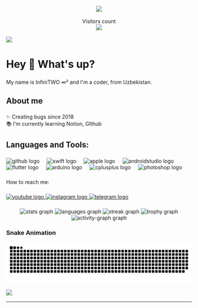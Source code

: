 
<p align="center">
  <img src="https://capsule-render.vercel.app/api?type=waving&color=gradient&height=300&section=header&text=Assalomu%Alaykum!&fontSize=70&animation=twinkling"/>
</p>

<div align="center">
  Visitors count<br>
  <img src="https://profile-counter.glitch.me/infinitwo/count.svg?"  />
</div>

![](https://leetcard.jacoblin.cool/kmjp?ext=heatmap)

###

<h1 align="left">Hey 👋 What's up?</h1>

###

<p align="left">My name is InfiniTWO ∞² and I'm a coder, from Uzbekistan.</p>

###

<h2 align="left">About me</h2>

###

<p align="left">✨ Creating bugs since 2018<br>📚 I'm currently learning Notion, GIthub</p>

###

<h2 align="left">Languages and Tools:</h2>

###

<div align="left">
  <img src="https://cdn.jsdelivr.net/gh/devicons/devicon/icons/github/github-original.svg" height="40" alt="github logo"  />
  <img width="12" />
  <img src="https://cdn.jsdelivr.net/gh/devicons/devicon/icons/swift/swift-original.svg" height="40" alt="swift logo"  />
  <img width="12" />
  <img src="https://cdn.jsdelivr.net/gh/devicons/devicon/icons/apple/apple-original.svg" height="40" alt="apple logo"  />
  <img width="12" />
  <img src="https://cdn.jsdelivr.net/gh/devicons/devicon/icons/androidstudio/androidstudio-original.svg" height="40" alt="androidstudio logo"  />
  <img width="12" />
  <img src="https://cdn.jsdelivr.net/gh/devicons/devicon/icons/flutter/flutter-original.svg" height="40" alt="flutter logo"  />
  <img width="12" />
  <img src="https://cdn.jsdelivr.net/gh/devicons/devicon/icons/arduino/arduino-original.svg" height="40" alt="arduino logo"  />
  <img width="12" />
  <img src="https://cdn.jsdelivr.net/gh/devicons/devicon/icons/cplusplus/cplusplus-original.svg" height="40" alt="cplusplus logo"  />
  <img width="12" />
  <img src="https://cdn.jsdelivr.net/gh/devicons/devicon/icons/photoshop/photoshop-plain.svg" height="40" alt="photoshop logo"  />
</div>

###

<p align="left">How to reach me:</p>

###

<div align="left">
  <a href="https://www.youtube.com/@InfiniTWO_" target="_blank">
    <img src="https://raw.githubusercontent.com/maurodesouza/profile-readme-generator/master/src/assets/icons/social/youtube/default.svg" width="52" height="40" alt="youtube logo"  />
  </a>
  <a href="https://www.instagram.com/_infinitwo2/" target="_blank">
    <img src="https://raw.githubusercontent.com/maurodesouza/profile-readme-generator/master/src/assets/icons/social/instagram/default.svg" width="52" height="40" alt="instagram logo"  />
  </a>
  <a href="https://t.me/infinitwo" target="_blank">
    <img src="https://raw.githubusercontent.com/maurodesouza/profile-readme-generator/master/src/assets/icons/social/telegram/default.svg" width="52" height="40" alt="telegram logo"  />
  </a>
</div>

###

<div align="center">
  <img src="https://github-readme-stats.vercel.app/api?username=infinitwo&hide_title=false&hide_rank=false&show_icons=true&include_all_commits=true&count_private=true&disable_animations=false&theme=dracula&locale=en&hide_border=false&order=1" height="150" alt="stats graph"  />
  <img src="https://github-readme-stats.vercel.app/api/top-langs?username=infinitwo&locale=en&hide_title=false&layout=compact&card_width=320&langs_count=5&theme=dracula&hide_border=false&order=2" height="150" alt="languages graph"  />
  <img src="https://streak-stats.demolab.com?user=infinitwo&locale=en&mode=daily&theme=dracula&hide_border=false&border_radius=5&order=3" height="150" alt="streak graph"  />
  <img src="https://github-profile-trophy.vercel.app?username=infinitwo&theme=dracula&column=-1&row=1&margin-w=8&margin-h=8&no-bg=false&no-frame=false&order=4" height="150" alt="trophy graph"  />
  <img src="https://github-readme-activity-graph.vercel.app/graph?username=infinitwo&radius=16&theme=react&area=true&order=5" height="300" alt="activity-graph graph"  />
</div>

### Snake Animation

<picture>
  <source media="(prefers-color-scheme: dark)" srcset="https://raw.githubusercontent.com/infinitwo/infinitwo/output/github-contribution-grid-snake-dark.svg">
  <source media="(prefers-color-scheme: light)" srcset="https://raw.githubusercontent.com/infinitwo/infinitwo/output/github-contribution-grid-snake.svg">
  <img alt="github contribution grid snake animation" src="https://raw.githubusercontent.com/infinitwo/infinitwo/output/github-contribution-grid-snake-dark.svg">
</picture>

![](https://leetcard.jacoblin.cool/MuhammadIslamov?border=0&radius=20)

---

